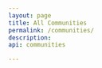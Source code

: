 ```yaml
---
layout: page
title: All Communities
permalink: /communities/
description:
api: communities

---
```

